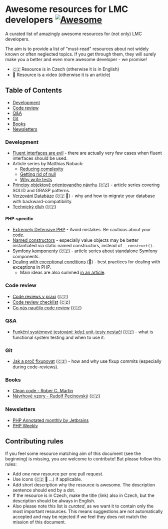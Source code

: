 # Awesome resources for LMC developers [![Awesome](https://cdn.rawgit.com/sindresorhus/awesome/d7305f38d29fed78fa85652e3a63e154dd8e8829/media/badge.svg)](https://github.com/sindresorhus/awesome)

A curated list of amazingly awesome resources for (not only) LMC developers.

The aim is to provide a list of "must-read" resources about not widely known or often neglected topics.
If you get through them, they will surely make you a better and even more awesome developer - we promise!

- 🇨🇿 Resource is in Czech (otherwise it is in English)
- 🎥 Resource is a video (otherwise it is an article)

## Table of Contents
- [Development](#development)
- [Code review](#code-review)
- [Q&A](#qa)
- [Git](#git)
- [Books](#books)
- [Newsletters](#newsletters)

### Development
- [Fluent interfaces are evil](https://ocramius.github.io/blog/fluent-interfaces-are-evil/) - there are actually very few cases when fluent interfaces should be used.
- Article series by Matthias Noback:
    - [Reducing complexity](https://www.ibuildings.nl/blog/2016/01/programming-guidelines-part-1-reducing-complexity)
    - [Getting rid of null](https://www.ibuildings.nl/blog/2016/01/programming-guidelines-part-2-getting-rid-null)
    - [Why write tests](https://www.ibuildings.nl/blog/2016/08/why-write-tests)
- [Principy objektově orientovaného návrhu](https://www.zdrojak.cz/serialy/principy-objektove-orientovaneho-navrhu/) (🇨🇿) - article series covering SOLID and GRASP patterns.
- [Verzování Databáze](https://www.youtube.com/watch?v=KTmlw5AKM8E) (🇨🇿 🎥) - why and how to migrate your database with backward-compatibility.
- [Technický dluh](https://blog.think-forth.com/2016/01/21/technicky-dluh/) (🇨🇿)

#### PHP-specific
- [Extremely Defensive PHP](https://ocramius.github.io/extremely-defensive-php/#/) - Avoid mistakes. Be cautious about your code.
- [Named constructors](http://verraes.net/2014/06/named-constructors-in-php/) - especially value objects may be better instantiated via static named constructors, instead of `__construct()`.
- [Symfony komponenty](https://www.zdrojak.cz/serialy/symfony-po-kruckach/) (🇨🇿) - article series about standalone Symfony components.
- [Dealing with exceptional conditions](https://www.youtube.com/watch?v=1YAGxJVuuws) (🎥) - best practices for dealing with exceptions in PHP.
    - Main ideas are also summed [in an article](https://blog.nikolaposa.in.rs/2016/08/17/exceptional-behavior-best-practices/).

### Code review
- [Code reviews v praxi](https://www.zdrojak.cz/clanky/code-reviews-praxi/) (🇨🇿)
- [Code review checklist](https://www.zdrojak.cz/clanky/code-review-checklist/) (🇨🇿)
- [Co nás naučilo code review](https://www.zdrojak.cz/clanky/co-nas-naucilo-code-review/) (🇨🇿)

### Q&A
- [Funkční systémové testování: když unit-testy nestačí](http://prvnivcesku.cz/systemove-testovani/) (🇨🇿) - what is functional system testing and when to use it.

### Git
- [Jak a proč fixupovat](https://filip-prochazka.com/blog/git-fixup) (🇨🇿) - how and why use fixup commits (especially during code-reviews).

### Books
- [Clean code - Rober C. Martin](https://www.amazon.com/Clean-Code-Handbook-Software-Craftsmanship/dp/0132350882)
- [Návrhové vzory - Rudolf Pecinovský](http://knihy.pecinovsky.cz/vzory/index.html) (🇨🇿)

### Newsletters
- [PHP Annotated monthly by Jetbrains](https://blog.jetbrains.com/phpstorm/category/php-annotated-monthly/)
- [PHP Weekly](http://www.phpweekly.com/)

## Contributing rules
If you feel some resource matching aim of this document (see the beginning) is missing, you are welcome to contribute!
But please follow this rules:

- Add one new resource per one pull request.
- Use icons (🇨🇿 🎥 ...) if applicable.
- Add short description why the resource is awesome. The description sentence should end by a dot.
- If the resource is in Czech, make the title (link) also in Czech, but the description should be always in English.
- Also please note this list is *curated*, as we want it to contain only the most important resources. This means
suggestions are not automatically accepted and may be rejected if we feel they does not match the mission of this document.
